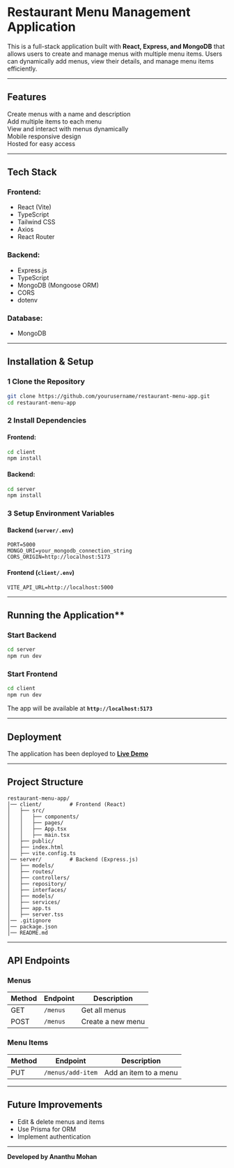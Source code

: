 
# **Restaurant Menu Management Application**  

This is a full-stack application built with **React, Express, and MongoDB** that allows users to create and manage menus with multiple menu items. Users can dynamically add menus, view their details, and manage menu items efficiently.  

---

##  Features

 Create menus with a name and description  
 Add multiple items to each menu  
 View and interact with menus dynamically  
 Mobile responsive design  
 Hosted for easy access  

---

##  Tech Stack

### Frontend:
- React (Vite)
- TypeScript  
- Tailwind CSS  
- Axios  
- React Router  

### Backend: 
- Express.js
- TypeScript
- MongoDB (Mongoose ORM)  
- CORS  
- dotenv  

### Database:
- MongoDB  

---

##  Installation & Setup

### 1️ Clone the Repository  
```sh
git clone https://github.com/yourusername/restaurant-menu-app.git
cd restaurant-menu-app
```

### 2️ Install Dependencies

#### Frontend:
```sh
cd client
npm install
```

#### Backend:
```sh
cd server
npm install
```

### 3️ Setup Environment Variables

#### Backend (`server/.env`) 
```env
PORT=5000
MONGO_URI=your_mongodb_connection_string
CORS_ORIGIN=http://localhost:5173
```

#### Frontend (`client/.env`)
```env
VITE_API_URL=http://localhost:5000
```

---

## Running the Application**  

### **Start Backend**  
```sh
cd server
npm run dev
```

### Start Frontend
```sh
cd client
npm run dev
```

The app will be available at **`http://localhost:5173`**  

---

## Deployment  

The application has been deployed to **[Live Demo](your-live-link.com)**  

---

##  Project Structure

```
restaurant-menu-app/
│── client/         # Frontend (React)
│   ├── src/
│   │   ├── components/
│   │   ├── pages/
│   │   ├── App.tsx
│   │   ├── main.tsx
│   ├── public/
│   ├── index.html
│   ├── vite.config.ts
│── server/         # Backend (Express.js)
│   ├── models/
│   ├── routes/
│   ├── controllers/
│   ├── repository/
│   ├── interfaces/
│   ├── models/
│   ├── services/
│   ├── app.ts
│   ├── server.tss
│── .gitignore
│── package.json
│── README.md
```

---

## API Endpoints 

### **Menus**  

| Method | Endpoint       | Description            |
|--------|--------------|------------------------|
| GET    | `/menus`      | Get all menus         |
| POST   | `/menus`      | Create a new menu     |

### Menu Items

| Method | Endpoint           | Description                |
|--------|--------------------|----------------------------|
| PUT    | `/menus/add-item`  | Add an item to a menu      |

---

##  Future Improvements

- Edit & delete menus and items  
- Use Prisma for ORM  
- Implement authentication  

---


**Developed by Ananthu Mohan** 
